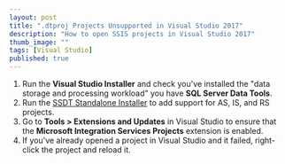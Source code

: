 ```yaml
---
layout: post
title: ".dtproj Projects Unsupported in Visual Studio 2017"
description: "How to open SSIS projects in Visual Studio 2017"
thumb_image: ""
tags: [Visual Studio]
published: true
---
```


1. Run the **Visual Studio Installer** and check you've installed the "data storage and processing workload" you have **SQL Server Data Tools**.
2. Run the [SSDT Standalone Installer](https://docs.microsoft.com/en-us/sql/ssdt/download-sql-server-data-tools-ssdt?view=sql-server-2017#ssdt-for-vs-2017-standalone-installer) to add support for AS, IS, and RS projects.
3. Go to **Tools > Extensions and Updates** in Visual Studio to ensure that the **Microsoft Integration Services Projects** extension is enabled.
4. If you've already opened a project in Visual Studio and it failed, right-click the project and reload it.

